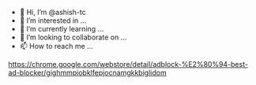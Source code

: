 - 👋 Hi, I’m @ashish-tc
- 👀 I’m interested in ...
- 🌱 I’m currently learning ...
- 💞️ I’m looking to collaborate on ...
- 📫 How to reach me ...

<!---
ashish-tc/ashish-tc is a ✨ special ✨ repository because its `README.md` (this file) appears on your GitHub profile.
You can click the Preview link to take a look at your changes.
--->
https://chrome.google.com/webstore/detail/adblock-%E2%80%94-best-ad-blocker/gighmmpiobklfepjocnamgkkbiglidom
